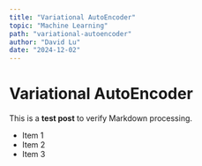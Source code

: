```yaml
---
title: "Variational AutoEncoder"
topic: "Machine Learning"
path: "variational-autoencoder"
author: "David Lu"
date: "2024-12-02"
---
```


# Variational AutoEncoder

This is a **test post** to verify Markdown processing.

- Item 1
- Item 2
- Item 3
